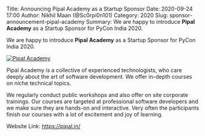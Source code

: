 Title: Announcing Pipal Academy as a Startup Sponsor
Date: 2020-09-24 17:00
Author: Nikhil Maan (@Sc0rpi0n101)
Category: 2020
Slug: sponsor-announcement-pipal-academy
Summary: We are happy to introduce **Pipal Academy** as a Startup Sponsor for PyCon India 2020. 

We are happy to introduce **Pipal Academy** as a Startup Sponsor for PyCon India 2020.

[![Pipal Academy](https://in.pycon.org/2020/assets/images/sponsors/pipal.png)](https://pipal.in/)

Pipal Academy is a collective of experienced technologists, who care deeply about the art of software development. We offer in-depth courses on niche technical topics.

We regularly conduct public workshops and also offer on site corporate trainings. Our courses are targeted at professional software developers and we make sure they are hands-on and interactive. Very often the participants finish our courses with a lot of excitement and joy of learning.

Website Link: <https://pipal.in/>
